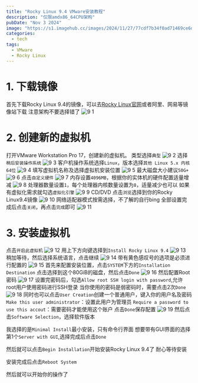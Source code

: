 ```yaml
---
title: "Rocky Linux 9.4 VMware安装教程"
description: "仅限amdx86_64CPU架构"
pubDate: "Nov 3 2024"
image: "https://s1.imagehub.cc/images/2024/11/27/77cdf7b34f0ad71469ce6d87454af479.jpeg"
categories:
  - tech
tags:
  - VMware
  - Rocky Linux
---
```

# 1. 下载镜像
首先下载Rocky Linux 9.4的镜像，可以去[Rocky Linux官网](https://rockylinux.org/zh-CN)或者阿里、网易等镜像站下载
注意架构不要选择错了
![9 1](https://s1.imagehub.cc/images/2025/01/04/91e30eb1af2251869981c422befd1c9f.png)
# 2. 创建新的虚拟机
打开VMware Workstation Pro 17，创建新的虚拟机。
类型选择`典型`
![9 2](https://s1.imagehub.cc/images/2025/01/04/3e2b6d84ebf594fb1eca1a0061832abb.png)
选择`稍后安装操作系统`
![9 3](https://s1.imagehub.cc/images/2025/01/04/4f359b9f29f481cdb486d124971f097f.png)
客户机操作系统选择`Linux`，版本选择`其他 Linux 5.x 内核 64位`
![9 4](https://s1.imagehub.cc/images/2025/01/04/34c8e953ebe86b62cd57a568dbce28d6.png)
填写虚拟机名称及选择虚拟机安装位置
![9 5](https://s1.imagehub.cc/images/2025/01/04/75b24a8cd93f08191f9efd7f2fd487aa.png)
最大磁盘大小建议`50G+`
![9 6](https://s1.imagehub.cc/images/2025/01/04/6035a483ac3ad7f0266cef2093179ab0.png)
点击`自定义硬件`
![9 7](https://s1.imagehub.cc/images/2025/01/04/96be0ab44e803fee0f56d82a28cac67f.png)
内存设置`4096MB`，根据你的实体机的硬件配置适量增减
![9 8](https://s1.imagehub.cc/images/2025/01/04/8cdf9558e2f4cd1d2fb6c1b68b1eb797.png)
处理器数量设置`1`，每个处理器内核数量设置为`8`，适量减少也可以
如果有虚拟化需求就勾选`虚拟化引擎`
![9 9](https://s1.imagehub.cc/images/2025/01/04/36daed5990058b11509f4fbf2427f2c6.png)
CD/DVD 点击`浏览`选择到你的Rocky Linux9.4镜像
![9 10](https://s1.imagehub.cc/images/2025/01/04/b2c08da63e4fea86dc66077658b06f16.png)
网络适配器模式按需选择，不了解的自行bing
全部设置完成后点击`关闭`，再点击`完成`即可
![9 11](https://s1.imagehub.cc/images/2025/01/04/b28e97e97b73e9926e8c1f0532843ad2.png)

# 3. 安装虚拟机
点击`开启此虚拟机`
![9 12](https://s1.imagehub.cc/images/2025/01/04/b6a74593927fc9b030d22ae03aa3210e.png)
用上下方向键选择到`Install Rocky Linux 9.4`
![9 13](https://s1.imagehub.cc/images/2025/01/04/1ccb9501eebf091e11fd8c3b8057c9ff.png)
稍加等待，然后选择系统语言，点击继续
![9 14](https://s1.imagehub.cc/images/2025/01/04/985551761fc769dc39cf9300991370e7.png)
带有黄色感叹号的选项是必须进行配置的
![9 15](https://s1.imagehub.cc/images/2025/01/04/b9621988471e3546e0c11a155e7ff89e.png)
首先来配置安装位置，点击`SYSTEM`下方的`Installation Destination`
点击选择到这个80GiB的磁盘，然后点击`Done`
![9 16](https://s1.imagehub.cc/images/2025/01/04/b04bf1d93455878b0f75bdd85e7cc8c4.png)
然后配置Root密码
![9 17](https://s1.imagehub.cc/images/2025/01/04/7a6717442994b2d8c0b99db32437420f.png)
设置完密码后，勾选`Allow root SSH login with password`,允许root用户使用密码进行SSH登录
当你使用的密码是弱密码时，需要点击2次`Done`
![9 18](https://s1.imagehub.cc/images/2025/01/04/8c77c0c2ca6c82d8bcd5f129636186e5.png)
同时也可以点击`User Creation`创建一个普通用户，键入你的用户名及密码
`Make this user administrator`：设置此用户为管理员
`Require a password to use this accout`：需要密码才能使用这个账户
点击`Done`保存配置
![9 19](https://s1.imagehub.cc/images/2025/01/04/968d4b89adb053e6d3ae8cd53efbd27d.png)
然后点击`Software Selection`，选择软件版本

我选择的是`Minimal Install`最小安装，只有命令行界面
想要带有GUI界面的选择第1个`Server with GUI`,选择完成后点击`Done`

然后就可以点击`Begin Installation`开始安装Rocky Linux 9.4了
耐心等待安装

安装完成后点击`Reboot System`

然后就可以开始你的操作了

